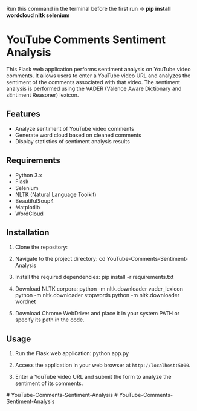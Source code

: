 Run this command in the terminal before the first run -> **pip install wordcloud nltk selenium**  

# YouTube Comments Sentiment Analysis

This Flask web application performs sentiment analysis on YouTube video comments. It allows users to enter a YouTube video URL and analyzes the sentiment of the comments associated with that video. The sentiment analysis is performed using the VADER (Valence Aware Dictionary and sEntiment Reasoner) lexicon.

## Features

- Analyze sentiment of YouTube video comments
- Generate word cloud based on cleaned comments
- Display statistics of sentiment analysis results

## Requirements

- Python 3.x
- Flask
- Selenium
- NLTK (Natural Language Toolkit)
- BeautifulSoup4
- Matplotlib
- WordCloud

## Installation

1. Clone the repository:


2. Navigate to the project directory:
cd YouTube-Comments-Sentiment-Analysis


3. Install the required dependencies:
pip install -r requirements.txt


4. Download NLTK corpora:
python -m nltk.downloader vader_lexicon
python -m nltk.downloader stopwords
python -m nltk.downloader wordnet


5. Download Chrome WebDriver and place it in your system PATH or specify its path in the code.

## Usage

1. Run the Flask web application:
python app.py


2. Access the application in your web browser at `http://localhost:5000`.

3. Enter a YouTube video URL and submit the form to analyze the sentiment of its comments.


#   Y o u T u b e - C o m m e n t s - S e n t i m e n t - A n a l y s i s  
 #   Y o u T u b e - C o m m e n t s - S e n t i m e n t - A n a l y s i s  
 
